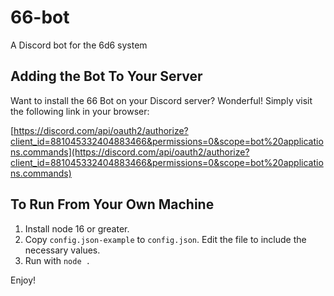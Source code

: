 # 66-bot
A Discord bot for the 6d6 system

## Adding the Bot To Your Server
Want to install the 66 Bot on your Discord server? Wonderful! Simply visit the following link in your browser:

[https://discord.com/api/oauth2/authorize?client_id=881045332404883466&permissions=0&scope=bot%20applications.commands](https://discord.com/api/oauth2/authorize?client_id=881045332404883466&permissions=0&scope=bot%20applications.commands)

## To Run From Your Own Machine

1. Install node 16 or greater.
2. Copy `config.json-example` to `config.json`. Edit the file to include the necessary values.
3. Run with `node .`

Enjoy!
